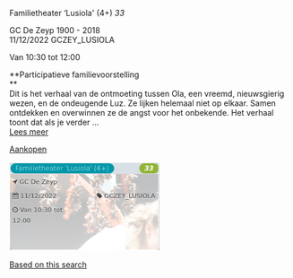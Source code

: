 Familietheater ‘Lusiola' (4+) *33*

GC De Zeyp 1900 - 2018  
11/12/2022 GCZEY\_LUSIOLA  

Van 10:30 tot 12:00

  

  

**Participatieve familievoorstelling  
**  
Dit is het verhaal van de ontmoeting tussen Ola, een vreemd, nieuwsgierig wezen, en de ondeugende Luz. Ze lijken helemaal niet op elkaar. Samen ontdekken en overwinnen ze de angst voor het onbekende. Het verhaal toont dat als je verder ...  
[Lees meer](https://tickets.vgc.be/activity/subscribe/GCZEY_LUSIOLA)

[Aankopen](https://tickets.vgc.be/ticketingActivity/subscribe/GCZEY_LUSIOLA)

![](80194.png)

[Based on this search](https://tickets.vgc.be/activity/index?&vrijeplaatsen=1&Age%5B%5D=4%2C6&entity=276)
